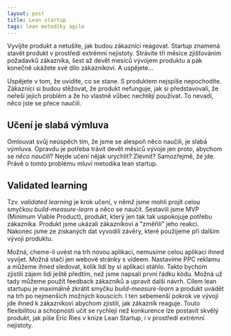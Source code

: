 ```yaml
---
layout: post
title: Lean startup
tags: lean metodiky agile
---
```


Vyvíjíte produkt a netušíte, jak budou zákazníci reagovat.
Startup znamená stavět produkt v prostředí extrémní nejistoty.
Strávíte tři měsíce zjišťováním požadavků zákazníka, šest až devět
mesíců vývojem produktu a pak konečně ukážete své dílo zákazníkovi.
A uspějete...

<!--more-->

Uspějete v tom, že uvidíte, co se stane. S produktem nejspíše nepochodíte.
Zákazníci si budou stěžovat, že produkt nefunguje, jak si představovali,
že neřeší jejich problém a že ho vlastně vůbec nechtějí používat.
To nevadí, něco jste se přece naučili.

## Učení je slabá výmluva

Omlouvat svůj neúspěch tím, že jsme se alespoň něco naučili, je slabá výmluva.
Opravdu je potřeba trávit devět měsíců vývoje jen proto, abychom se *něco naučili*?
Nejde učení nějak urychlit? Zlevnit? Samozřejmě, že jde. Právě o tomto problému mluví
metodika lean startup.

## Validated learning

Tzv. *validated learning* je krok učení, v němž jsme mohli projít celou smyčkou
*build-measure-learn* a něco se naučit. Sestavili jsme MVP (Minimum Viable Product),
produkt, který jen tak tak uspokojuje potřebu zákazníka. Produkt jsme ukázali zákazníkovi
a "změřili" jeho reakci. Nakonec jsme ze získaných dat vyvodili závěry, které použijeme
při dalším vývoji produktu.

Možná, cheme-li uvést na trh novou aplikaci, nemusíme celou aplikaci ihned vyvíjet.
Možná stačí jen webové stránky s videem. Nastavíme PPC reklamu a můžeme ihned sledovat,
kolik lidí by si aplikaci stáhlo. Takto bychom zjistili zájem lidí ještě předtím,
než jsme napsali první řádku kódu. Možná už tady můžeme použít feedback zákazníků
a upravit další návrh. Cílem lean startupu je maximálně zkrátit smyčku
*build-measure-learn* a produkt uvádět na trh po nejmenších možných kouscích.
I ten sebemenší pokrok ve vývoji jde ihned k zákazníkovi abychom zjistili, jak zákazník reaguje.
Touto flexibilitou a schopností učit se rychleji než konkurence lze postavit skvělý produkt,
jak píše Eric Ries v knize Lean Startup, i v prostředí extrémní nejistoty.
